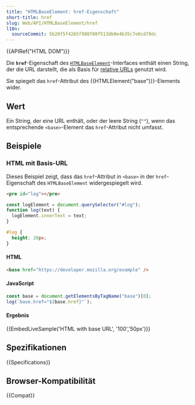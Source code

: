 ```yaml
---
title: "HTMLBaseElement: href-Eigenschaft"
short-title: href
slug: Web/API/HTMLBaseElement/href
l10n:
  sourceCommit: 5b20f5f4265f988f80f513db0e4b35c7e0cd70dc
---
```


{{APIRef("HTML DOM")}}

Die **`href`**-Eigenschaft des [`HTMLBaseElement`](/de/docs/Web/API/HTMLBaseElement)-Interfaces enthält einen String, der die URL darstellt, die als Basis für [relative URLs](/de/docs/Learn_web_development/Howto/Web_mechanics/What_is_a_URL#absolute_urls_vs._relative_urls) genutzt wird.

Sie spiegelt das `href`-Attribut des {{HTMLElement("base")}}-Elements wider.

## Wert

Ein String, der eine URL enthält, oder der leere String (`""`), wenn das entsprechende `<base>`-Element das `href`-Attribut nicht umfasst.

## Beispiele

### HTML mit Basis-URL

Dieses Beispiel zeigt, dass das `href`-Attribut in `<base>` in der `href`-Eigenschaft des `HTMLBaseElement` widergespiegelt wird.

```html hidden
<pre id="log"></pre>
```

```js hidden
const logElement = document.querySelector("#log");
function log(text) {
  logElement.innerText = text;
}
```

```css hidden
#log {
  height: 20px;
}
```

#### HTML

```html
<base href="https://developer.mozilla.org/example" />
```

#### JavaScript

```js
const base = document.getElementsByTagName("base")[0];
log(`base.href="${base.href}"`);
```

#### Ergebnis

{{EmbedLiveSample('HTML with base URL', '100','50px')}}

## Spezifikationen

{{Specifications}}

## Browser-Kompatibilität

{{Compat}}
